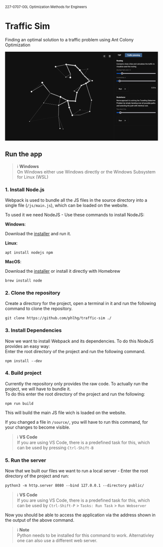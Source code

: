 <span style="font-size:0.8em;">227-0707-00L Optimization Methods for Engineers</span>
# Traffic Sim
Finding an optimal solution to a traffic problem using Ant Colony Optimization

![Preview](./preview.png)

## Run the app

> ℹ️ **Windows**  
> On Windows either use Windows directly or the Windows Subsystem for Linux (WSL)</span>

### 1. Install Node.js

Webpack is used to bundle all the JS files in the source directory into a single file (`/js/main.js`), which can be loaded on the website.

To used it we need NodeJS - Use these commands to install NodeJS:

**Windows**:

Download the [installer](https://nodejs.org/en/download/) and run it.

**Linux**:  
```
apt install nodejs npm
``` 

**MacOS**:  

Download the [installer](https://nodejs.org/en/download/) or install it directly with Homebrew

```
brew install node
```

### 2. Clone the repository

Create a directory for the project, open a terminal in it and run the following command to clone the repository.

``` 
git clone https://github.com/phlhg/traffic-sim ./
```

### 3. Install Dependencies

Now we want to install Webpack and its dependencies. To do this NodeJS provides an easy way:  
Enter the root directory of the project and run the following command.

```
npm install --dev
```

### 4. Build project

Currently the repository only provides the raw code. To actually run the project, we will have to bundle it.   
To do this enter the root directory of the project and run the following:

```
npm run build
``` 

This will build the main JS file wich is loaded on the website.

If you changed a file in `/source/`, you will have to run this command, for your changes to become visible.

> ℹ️ **VS Code**  
> If you are using VS Code, there is a predefined task for this, which can be used by pressing `Ctrl-Shift-B`</span>

### 5. Run the server

Now that we built our files we want to run a local server - Enter the root directory of the project and run:

```
python3 -m http.server 8080 --bind 127.0.0.1 --directory public/
```

> ℹ️ **VS Code**  
> If you are using VS Code, there is a predefined task for this, which can be used by `Ctrl-Shift-P` > `Tasks: Run Task` > `Run Webserver`</span>

Now you should be able to access the application via the address shown in the output of the above command.

> ℹ️ **Note**  
> Python needs to be installed for this command to work. Alternativley one can also use a different web server.
